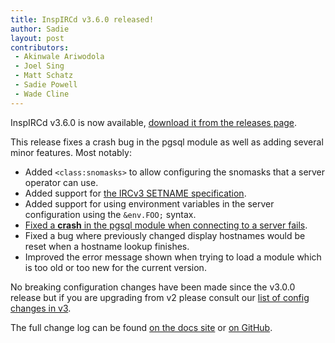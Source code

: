 ```yaml
---
title: InspIRCd v3.6.0 released!
author: Sadie
layout: post
contributors:
 - Akinwale Ariwodola
 - Joel Sing
 - Matt Schatz
 - Sadie Powell
 - Wade Cline
---
```


InspIRCd v3.6.0 is now available, [download it from the releases page](https://github.com/inspircd/inspircd/releases/tag/v3.6.0).

This release fixes a crash bug in the pgsql module as well as adding several minor features. Most notably:

- Added `<class:snomasks>` to allow configuring the snomasks that a server operator can use.
- Added support for [the IRCv3 SETNAME specification](https://ircv3.net/specs/extensions/setname.html).
- Added support for using environment variables in the server configuration using the `&env.FOO;` syntax.
- [Fixed a **crash** in the pgsql module when connecting to a server fails](https://docs.inspircd.org/security/2020-01).
- Fixed a bug where previously changed display hostnames would be reset when a hostname lookup finishes.
- Improved the error message shown when trying to load a module which is too old or too new for the current version.

No breaking configuration changes have been made since the v3.0.0 release but if you are upgrading from v2 please consult our [list of config changes in v3](https://docs.inspircd.org/3/breaking-changes).

<!--more-->

The full change log can be found [on the docs site](https://docs.inspircd.org/3/change-log/#inspircd-360) or [on GitHub](https://github.com/inspircd/inspircd/compare/v3.5.0...v3.6.0).
